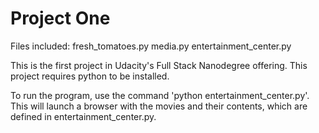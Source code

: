 Project One
=============

Files included:
fresh_tomatoes.py
media.py
entertainment_center.py

This is the first project in Udacity's Full Stack Nanodegree offering. This project requires python to be installed.

To run the program, use the command 'python entertainment_center.py'. This will launch a browser with the movies and their contents, which
are defined in entertainment_center.py.